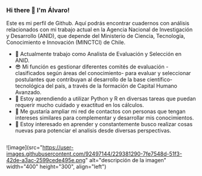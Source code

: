 ### Hi there 👋 I'm Álvaro!

Este es mi perfil de Github. Aquí podrás encontrar cuadernos con análisis relacionados con mi trabajo actual en la Agencia Nacional de Investigación y Desarrollo (ANID), que depende del Ministerio de Ciencia, Tecnología, Conocimiento e Innovación (MINCTCI) de Chile.

- 🔭 Actualmente trabajo como Analista de Evaluación y Selección en ANID. 
- 😎 Mi función es gestionar diferentes comités de evaluación -clasificados según áreas del conocimiento- para evaluar y seleccionar postulantes que contribuyan al desarrollo de la base científico-tecnológica del país, a través de la formación de Capital Humano Avanzado.
- 🌱 Estoy aprendiendo a utilizar Python y R en diversas tareas que puedan requerir mucho cuidado y exactitud en los cálculos.
- 👯 Me gustaría ampliar mi red de contactos con personas que tengan intereses similares para complementar y desarrollar mis conocimientos.
- 🤔 Estoy interesado en aprender y constantemente busco realizar cosas nuevas para potenciar el analisis desde diversas perspectivas.


<img >

![image](src="https://user-images.githubusercontent.com/92497144/229381290-7fe7548d-51f3-42de-a3ac-2599cede495e.png" alt="descripción de la imagen" width="400" height="300", align="left")

